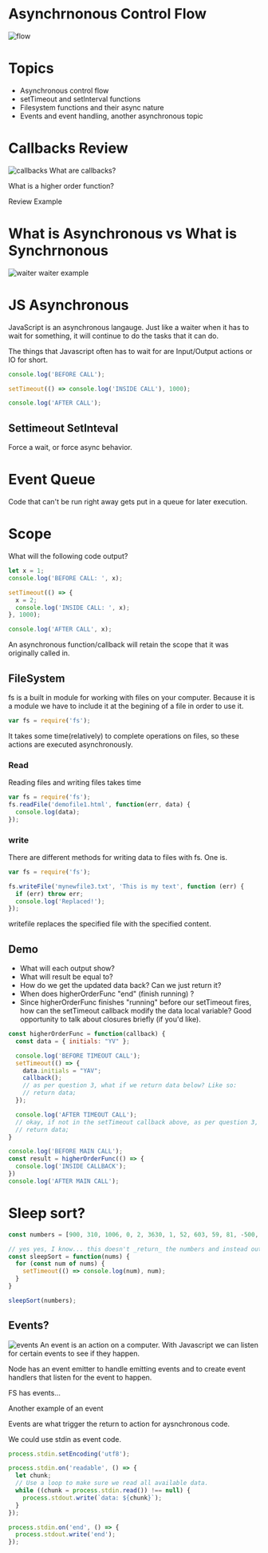 # Asynchrnonous Control Flow
![flow](https://raw.githubusercontent.com/tborsa/lectures/master/week2/day2/assets/flow.gif)

# Topics
- Asynchronous control flow
- setTimeout and setInterval functions
- Filesystem functions and their async nature
- Events and event handling, another asynchronous topic

# Callbacks Review 
![callbacks](https://raw.githubusercontent.com/tborsa/lectures/master/week2/day2/assets/callbacks.jpg)
What are callbacks?

What is a higher order function?

Review Example 

# What is Asynchronous vs What is Synchrnonous
![waiter](https://raw.githubusercontent.com/tborsa/lectures/master/week2/day2/assets/waiter.jpg)
waiter example

# JS Asynchronous

JavaScript is an asynchronous langauge. Just like a waiter when it has to wait for something, it will continue to do the tasks that it can do. 

The things that Javascript often has to wait for are Input/Output actions or IO for short. 

```javascript
console.log('BEFORE CALL');

setTimeout(() => console.log('INSIDE CALL'), 1000);

console.log('AFTER CALL');
```
## Settimeout SetInteval
Force a wait, or force async behavior.

# Event Queue

Code that can't be run right away gets put in a queue for later execution. 

# Scope

What will the following code output?

```javascript
let x = 1;
console.log('BEFORE CALL: ', x);

setTimeout(() => {
  x = 2;
  console.log('INSIDE CALL: ', x);
}, 1000);

console.log('AFTER CALL', x);
```
An asynchronous function/callback will retain the scope that it was originally called in. 


## FileSystem

fs is a built in module for working with files on your computer.
Because it is a module we have to include it at the begining of a file in order to use it.

```javascript
var fs = require('fs');
```
It takes some time(relatively) to complete operations on files, so these actions are executed asynchronously. 

### Read


Reading files and writing files takes time 

```Javascript
var fs = require('fs');
fs.readFile('demofile1.html', function(err, data) {
  console.log(data);
});
```


### write
There are different methods for writing data to files with fs. One is. 
```javascript
var fs = require('fs');

fs.writeFile('mynewfile3.txt', 'This is my text', function (err) {
  if (err) throw err;
  console.log('Replaced!');
});
```

writefile replaces the specified file with the specified content. 


## Demo

- What will each output show?
- What will result be equal to?
- How do we get the updated data back? Can we just return it?
- When does higherOrderFunc "end" (finish running) ?
- Since higherOrderFunc finishes "running" before our setTimeout fires, how can the setTimeout callback modify the data local variable? Good opportunity to talk about closures briefly (if you'd like).


```javascript
const higherOrderFunc = function(callback) {
  const data = { initials: "YV" };

  console.log('BEFORE TIMEOUT CALL');
  setTimeout(() => {
    data.initials = "YAV";
    callback();
    // as per question 3, what if we return data below? Like so:
    // return data;
  });

  console.log('AFTER TIMEOUT CALL');
  // okay, if not in the setTimeout callback above, as per question 3, what if we return data here? So that result below is set to the data. Like so:
  // return data;
}

console.log('BEFORE MAIN CALL');
const result = higherOrderFunc(() => {
  console.log('INSIDE CALLBACK');
})
console.log('AFTER MAIN CALL');
```

# Sleep sort?


```javascript
const numbers = [900, 310, 1006, 0, 2, 3630, 1, 52, 603, 59, 81, -500, -50];

// yes yes, I know... this doesn't _return_ the numbers and instead outputs them to console. This isn't meant to be production code!
const sleepSort = function(nums) {
  for (const num of nums) {
    setTimeout(() => console.log(num), num);
  }
}

sleepSort(numbers);
```

## Events?
![events](https://raw.githubusercontent.com/tborsa/lectures/master/week2/day2/assets/events.png)
An event is an action on a computer. 
With Javascript we can listen for certain events to see if they happen. 

Node has an event emitter to handle emitting events and to create event handlers that listen for the event to happen. 

FS has events...


Another example of an event 

Events are what trigger the return to action for aysnchronous code. 

We could use stdin as event code. 

```javascript
process.stdin.setEncoding('utf8');

process.stdin.on('readable', () => {
  let chunk;
  // Use a loop to make sure we read all available data.
  while ((chunk = process.stdin.read()) !== null) {
    process.stdout.write(`data: ${chunk}`);
  }
});

process.stdin.on('end', () => {
  process.stdout.write('end');
});
```
